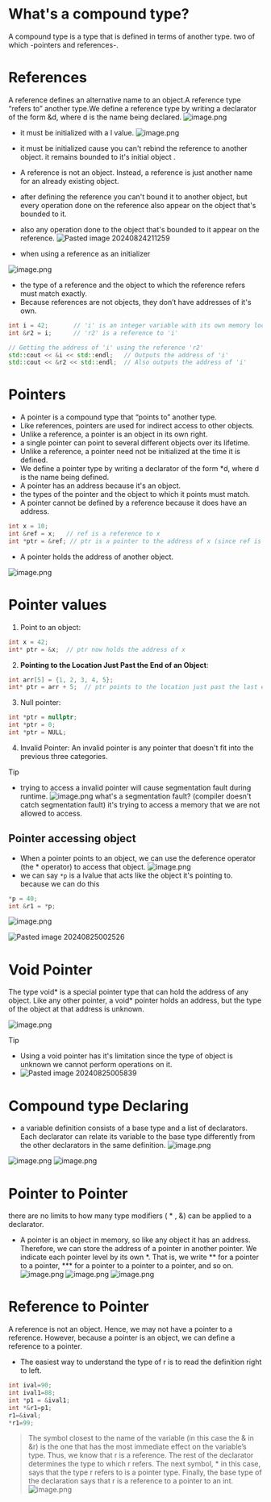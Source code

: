 # What's a compound type?
A compound type is a type that is defined in terms of another type. two of which -pointers and references-.

# References
A reference defines an alternative name to an object.A reference type “refers to” another type.We define a reference type by writing a declarator of the form &d, where d is the name being declared.
![image.png](https://itg.singhinder.com?url=https://gist.githubusercontent.com/Reemaa828/7e2f06b54def6eea9320428e1aecc330/raw/image.png)
- it must be initialized with a l value.
![image.png](https://itg.singhinder.com?url=https://gist.githubusercontent.com/Reemaa828/872f122837008bd1429220188c4c63c5/raw/image.png)

- it must be initialized cause you can't rebind the reference to another object. it remains bounded to it's initial object .
- A reference is not an object. Instead, a reference is just another name for an already existing object.
- after defining the reference you can't bound it to another object, but every operation done on the reference also appear on the object that's bounded to it.
- also any operation done to the object that's bounded to it appear on the reference.
![Pasted image 20240824211259](https://github.com/user-attachments/assets/f319298a-1a44-4ad1-a9d6-ef2697961b6e)

- when using a reference as an initializer
  
![image.png](https://itg.singhinder.com?url=https://gist.githubusercontent.com/Reemaa828/58d6a88672a695cde60f9e6cb15acbba/raw/image.png)

- the type of a reference and the object to which the reference refers must match exactly.
- Because references are not objects, they don’t have addresses of it's own.
```c++
int i = 42;       // 'i' is an integer variable with its own memory location
int &r2 = i;      // 'r2' is a reference to 'i'

// Getting the address of 'i' using the reference 'r2'
std::cout << &i << std::endl;   // Outputs the address of 'i'
std::cout << &r2 << std::endl;  // Also outputs the address of 'i'

```


# Pointers
- A pointer is a compound type that “points to” another type.
- Like references, pointers are used for indirect access to other objects. 
- Unlike a reference, a pointer is an object in its own right.
- a single pointer can point to several different objects over its lifetime. 
- Unlike a reference, a pointer need not be initialized at the time it is defined.
- We define a pointer type by writing a declarator of the form *d, where d is the name being defined.
- A pointer has an address because it's an object.
- the types of the pointer and the object to which it points must match.
- A pointer cannot be defined by a reference because it does have an address.
```c++
int x = 10;
int &ref = x;   // ref is a reference to x
int *ptr = &ref; // ptr is a pointer to the address of x (since ref is an alias to x)

```
- A pointer holds the address of another object.
  
![image.png](https://itg.singhinder.com?url=https://gist.githubusercontent.com/Reemaa828/efddd361cdd0ec65de1dfb8e9f2d8f1e/raw/image.png)

# Pointer values
1. Point to an object:
```c++
int x = 42;
int* ptr = &x;  // ptr now holds the address of x

```
2. **Pointing to the Location Just Past the End of an Object**:

```c++
int arr[5] = {1, 2, 3, 4, 5};
int* ptr = arr + 5;  // ptr points to the location just past the last element of arr

```
3. Null pointer:
```c++
int *ptr = nullptr;
int *ptr = 0;
int *ptr = NULL;

```
4. Invalid Pointer:
An invalid pointer is any pointer that doesn't fit into the previous three categories.
>[!TIP]
>- trying to access a invalid pointer will cause segmentation fault during runtime.
> ![image.png](https://itg.singhinder.com?url=https://gist.githubusercontent.com/Reemaa828/9cc7ebd6cad7088991c14613c28c8eb0/raw/image.png)
> what's a segmentation fault? (compiler doesn't catch segmentation fault)
> it's trying to access a memory that we are not allowed to access.

## Pointer accessing object
- When a pointer points to an object, we can use the deference operator (the * operator) to access that object.
![image.png](https://itg.singhinder.com?url=https://gist.githubusercontent.com/Reemaa828/da423e61ed3be51237962358d5ad56d5/raw/image.png)
- we can say `*p` is a lvalue that acts like the object it's pointing to. because we can do this
```c++
*p = 40;
int &r1 = *p;
```
![image.png](https://itg.singhinder.com?url=https://gist.githubusercontent.com/Reemaa828/1498d00ff3e2806595b363f3d9e20723/raw/image.png)

![Pasted image 20240825002526](https://github.com/user-attachments/assets/d702209d-297f-4579-ad46-a6b8c188c130)

# Void Pointer
The type void* is a special pointer type that can hold the address of any object. Like any other pointer, a void* pointer holds an address, but the type of the object at that address is unknown.

![image.png](https://itg.singhinder.com?url=https://gist.githubusercontent.com/Reemaa828/3ff642f60bede06deb1c60333359832f/raw/image.png)

>[!TIP]
>- Using a void pointer has it's limitation since the type of object is unknown we cannot perform operations on it.
>- ![Pasted image 20240825005839](https://github.com/user-attachments/assets/d710b2a1-50d5-45cb-917b-b9260907881c)


# Compound type Declaring
- a variable definition consists of a base type and a list of declarators. Each declarator can relate its variable to the base type differently from the other declarators in the same definition.
![image.png](https://itg.singhinder.com?url=https://gist.githubusercontent.com/Reemaa828/142b89dafe51f33b1713cf02342c01ea/raw/image.png)

![image.png](https://itg.singhinder.com?url=https://gist.githubusercontent.com/Reemaa828/0b9d918c5df28641c111deb57da56998/raw/image.png)
![image.png](https://itg.singhinder.com?url=https://gist.githubusercontent.com/Reemaa828/2f489015aac0aa8b376acdf28491013d/raw/image.png)

# Pointer to Pointer
there are no limits to how many type modifiers ( * , &) can be applied to a declarator.
- A pointer is an object in memory, so like any object it has an address. Therefore, we can store the address of a pointer in another pointer. We indicate each pointer level by its own *. That is, we write ** for a pointer to a pointer, *** for a pointer to a pointer to a pointer, and so on.
![image.png](https://itg.singhinder.com?url=https://gist.githubusercontent.com/Reemaa828/c0de1544b36809698c3d8ea2084abc5d/raw/image.png)
![image.png](https://itg.singhinder.com?url=https://gist.githubusercontent.com/Reemaa828/d46512faa253ef8f35bd99aff530822f/raw/image.png)
![image.png](https://itg.singhinder.com?url=https://gist.githubusercontent.com/Reemaa828/a630db6843de101da4dea2fe225c071f/raw/image.png)

# Reference to Pointer
A reference is not an object. Hence, we may not have a pointer to a reference. However, because a pointer is an object, we can define a reference to a pointer.
- The easiest way to understand the type of r is to read the definition right to left.
```c++
int ival=90;
int ival1=88;
int *p1 = &ival1;
int *&r1=p1;
r1=&ival;
*r1=99;
```
> The symbol closest to the name of the variable (in this case the & in &r) is the one that has the most immediate effect on the variable’s type. Thus, we know that r is a reference. The rest of the declarator determines the type to which r refers. The next symbol, * in this case, says that the type r refers to is a pointer type. Finally, the base type of the declaration says that r is a reference to a pointer to an int.
![image.png](https://itg.singhinder.com?url=https://gist.githubusercontent.com/Reemaa828/a7d012ed52d375c3594657c965d81b1d/raw/image.png)
